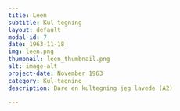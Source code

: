 ```yaml
---
title: Leen
subtitle: Kul-tegning
layout: default
modal-id: 7
date: 1963-11-18
img: leen.png
thumbnail: leen_thumbnail.png
alt: image-alt
project-date: November 1963
category: Kul-tegning
description: Bare en kultegning jeg lavede (A2)

---
```

